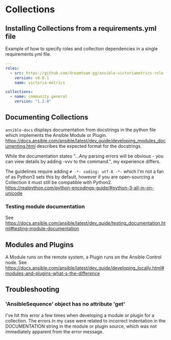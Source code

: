 # Collections

## Installing Collections from a requirements.yml file

Example of how to specify roles and collection dependencies in a single requirements.yml file.

```yaml
---
roles:
  - src: https://github.com/dreamteam-gg/ansible-victoriametrics-role
    version: v0.0.1
    name: victoria-metrics

collections:
  - name: community.general
    version: "1.2.0"
```

## Documenting Collections

`ansible-docs` displays documentation from docstrings in the python file which implements the Ansible Module or Plugin. https://docs.ansible.com/ansible/latest/dev_guide/developing_modules_documenting.html describes the expected format for the docstrings. 

While the documentation states "...Any parsing errors will be obvious - you can view details by adding -vvv to the command.", my experience differs. 

The guidelines require adding `# -*- coding: utf-8 -*-` which I'm not a fan of as Python3 sets this by default, however if you are open-sourcing a Collection it must still be compatible with Python2. https://realpython.com/python-encodings-guide/#python-3-all-in-on-unicode

### Testing module documentation

See https://docs.ansible.com/ansible/latest/dev_guide/testing_documentation.html#testing-module-documentation

## Modules and Plugins

A Module runs on the remote system, a Plugin runs on the Ansible Control node. See https://docs.ansible.com/ansible/latest/dev_guide/developing_locally.html#modules-and-plugins-what-s-the-difference

## Troubleshooting

### 'AnsibleSequence' object has no attribute 'get'
I've hit this error a few times when developing a module or plugin for a collection. The errors in my case were related to incorrect indentation in the DOCUMENTATION string in the module or plugin source, which was not immediately apparent from the error message.
